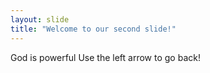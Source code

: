 ```yaml
---
layout: slide
title: "Welcome to our second slide!"
---
```

God is powerful
Use the left arrow to go back!
